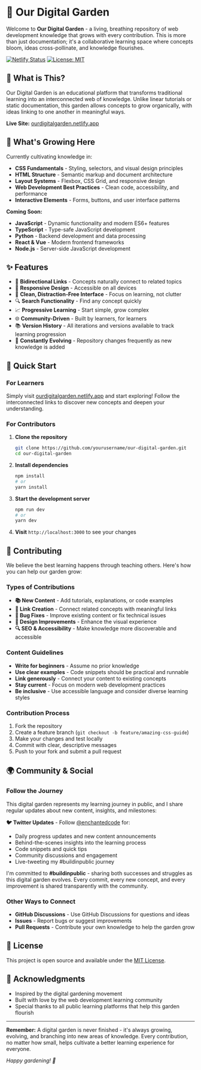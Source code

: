 # 🌱 Our Digital Garden

Welcome to **Our Digital Garden** - a living, breathing repository of web development knowledge that grows with every contribution. This is more than just documentation; it's a collaborative learning space where concepts bloom, ideas cross-pollinate, and knowledge flourishes.

[![Netlify Status](https://api.netlify.com/api/v1/badges/your-badge-id/deploy-status)](https://app.netlify.com/sites/ourdigitalgarden/deploys)
[![License: MIT](https://img.shields.io/badge/License-MIT-yellow.svg)](https://opensource.org/licenses/MIT)

## 🌟 What is This?

Our Digital Garden is an educational platform that transforms traditional learning into an interconnected web of knowledge. Unlike linear tutorials or static documentation, this garden allows concepts to grow organically, with ideas linking to one another in meaningful ways.

**Live Site:** [ourdigitalgarden.netlify.app](https://ourdigitalgarden.netlify.app/)

## 🌿 What's Growing Here

Currently cultivating knowledge in:

- **CSS Fundamentals** - Styling, selectors, and visual design principles
- **HTML Structure** - Semantic markup and document architecture  
- **Layout Systems** - Flexbox, CSS Grid, and responsive design
- **Web Development Best Practices** - Clean code, accessibility, and performance
- **Interactive Elements** - Forms, buttons, and user interface patterns

**Coming Soon:**
- **JavaScript** - Dynamic functionality and modern ES6+ features
- **TypeScript** - Type-safe JavaScript development
- **Python** - Backend development and data processing
- **React & Vue** - Modern frontend frameworks
- **Node.js** - Server-side JavaScript development

## ✨ Features

- 🔗 **Bidirectional Links** - Concepts naturally connect to related topics
- 📱 **Responsive Design** - Accessible on all devices
- 🎨 **Clean, Distraction-Free Interface** - Focus on learning, not clutter
- 🔍 **Search Functionality** - Find any concept quickly
- 📈 **Progressive Learning** - Start simple, grow complex
- 🌐 **Community-Driven** - Built by learners, for learners
- 📚 **Version History** - All iterations and versions available to track learning progression
- 🔄 **Constantly Evolving** - Repository changes frequently as new knowledge is added

## 🚀 Quick Start

### For Learners

Simply visit [ourdigitalgarden.netlify.app](https://ourdigitalgarden.netlify.app/) and start exploring! Follow the interconnected links to discover new concepts and deepen your understanding.

### For Contributors

1. **Clone the repository**
   ```bash
   git clone https://github.com/yourusername/our-digital-garden.git
   cd our-digital-garden
   ```

2. **Install dependencies**
   ```bash
   npm install
   # or
   yarn install
   ```

3. **Start the development server**
   ```bash
   npm run dev
   # or
   yarn dev
   ```

4. **Visit** `http://localhost:3000` to see your changes

## 📝 Contributing

We believe the best learning happens through teaching others. Here's how you can help our garden grow:

### Types of Contributions

- **📚 New Content** - Add tutorials, explanations, or code examples
- **🔗 Link Creation** - Connect related concepts with meaningful links
- **🐛 Bug Fixes** - Improve existing content or fix technical issues
- **🎨 Design Improvements** - Enhance the visual experience
- **🔍 SEO & Accessibility** - Make knowledge more discoverable and accessible

### Content Guidelines

- **Write for beginners** - Assume no prior knowledge
- **Use clear examples** - Code snippets should be practical and runnable
- **Link generously** - Connect your content to existing concepts
- **Stay current** - Focus on modern web development practices
- **Be inclusive** - Use accessible language and consider diverse learning styles

### Contribution Process

1. Fork the repository
2. Create a feature branch (`git checkout -b feature/amazing-css-guide`)
3. Make your changes and test locally
4. Commit with clear, descriptive messages
5. Push to your fork and submit a pull request

<!--
## 🛠 Technical Stack

- **Frontend Framework** - [Framework used - inferred from content]
- **Hosting** - Netlify with continuous deployment
- **Content Management** - Markdown-based with frontmatter
- **Styling** - Modern CSS with utility-first approach
- **Search** - Client-side search functionality

## 📂 Project Structure

```
our-digital-garden/
├── content/          # Markdown files for all garden notes
├── components/       # Reusable UI components
├── styles/          # Global styles and CSS utilities
├── public/          # Static assets (images, icons, etc.)
├── scripts/         # Build and deployment scripts
└── config/          # Site configuration and settings
```
-->

## 🌍 Community & Social

### Follow the Journey
This digital garden represents my learning journey in public, and I share regular updates about new content, insights, and milestones:

**🐦 Twitter Updates** - Follow [@enchantedcode](https://twitter.com/enchantedcode) for:
- Daily progress updates and new content announcements
- Behind-the-scenes insights into the learning process  
- Code snippets and quick tips
- Community discussions and engagement
- Live-tweeting my #buildinpublic journey

I'm committed to **#buildinpublic** - sharing both successes and struggles as this digital garden evolves. Every commit, every new concept, and every improvement is shared transparently with the community.

### Other Ways to Connect
- **GitHub Discussions** - Use GitHub Discussions for questions and ideas
- **Issues** - Report bugs or suggest improvements
- **Pull Requests** - Contribute your own knowledge to help the garden grow

## 📜 License

This project is open source and available under the [MIT License](LICENSE).

## 🙏 Acknowledgments

- Inspired by the digital gardening movement
- Built with love by the web development learning community
- Special thanks to all public learning platforms that help this garden flourish

---

**Remember:** A digital garden is never finished - it's always growing, evolving, and branching into new areas of knowledge. Every contribution, no matter how small, helps cultivate a better learning experience for everyone.

*Happy gardening! 🌱*
